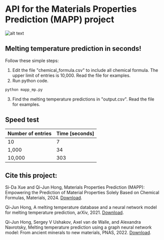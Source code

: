 # API for the Materials Properties Prediction (MAPP) project

![alt text](https://github.com/qjhong/mapp_api/blob/c4ce2cd77af756e3e75c363d89594347a9181d1a/MAPP.png "MAPP")

## Melting temperature prediction in seconds!

Follow these simple steps:
1. Edit the file "chemical_formula.csv" to include all chemical formula. The upper limit of entries is 10,000. Read the file for examples.
2. Run python code.
```python
python mapp_mp.py
```
3. Find the melting temperature predictions in "output.csv". Read the file for examples.

## Speed test

Number of entries                          |Time [seconds]                         |
-------------------------------|-----------------------------|
10                            |7         |
1,000                           |34         |
10,000|303|

## Cite this project:

<p>Si-Da Xue and Qi-Jun Hong, Materials Properties Prediction (MAPP): Empowering the Prediction of Material Properties Solely Based on Chemical Formulas, Materials, 2024. <a href="https://doi.org/10.3390/ma17174176"> Download</a>. </p>
<p>Qi-Jun Hong, A melting temperature database and a neural network model for melting temperature prediction, arXiv, 2021. <a href="https://arxiv.org/abs/2110.10748"> Download</a>. </p>
<p>Qi-Jun Hong, Sergey V Ushakov, Axel van de Walle, and Alexandra Navrotsky, Melting temperature prediction using a graph neural network model: From ancient minerals to new materials, PNAS, 2022. <a href="https://doi.org/10.1073/pnas.2209630119"> Download</a>. </p>
